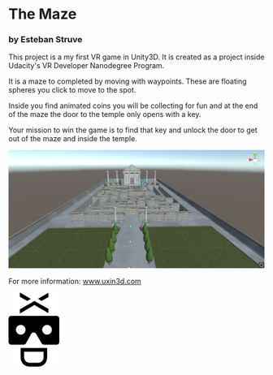 # The Maze
### by Esteban Struve


This project is a my first VR game in Unity3D. It is created as a project inside Udacity's VR Developer Nanodegree Program.

It is a maze to completed by moving with waypoints. These are floating spheres you click to move to the spot.

Inside you find animated coins you will be collecting for fun and at the end of the maze the door to the temple only opens with a key.

Your mission to win the game is to find that key and unlock the door to get out of the maze and inside the temple.

<img src="screenshot.png" >

For more information: www.uxin3d.com

<img src="UXin3Dlogoblack.png" width=100 >
